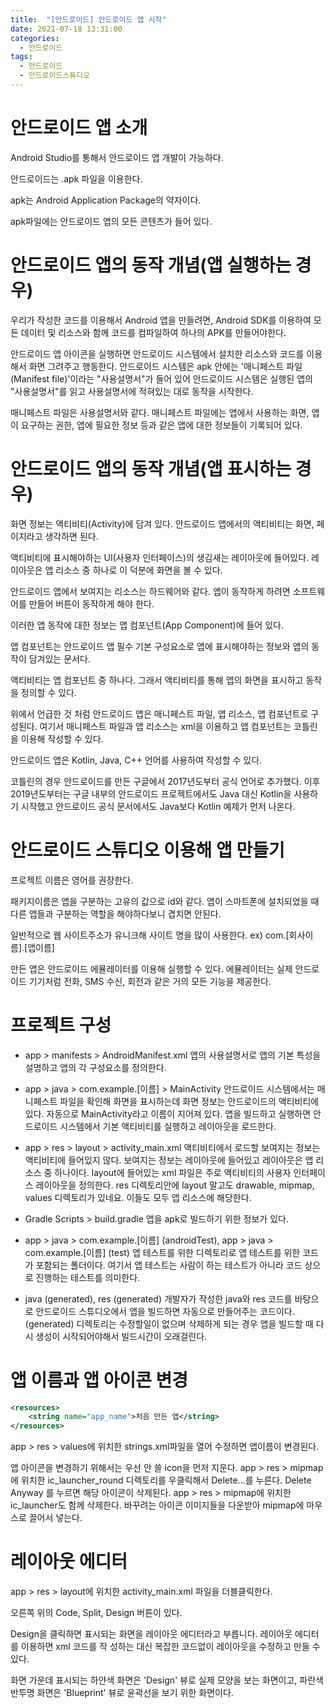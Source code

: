 ```yaml
---
title:  "[안드로이드] 안드로이드 앱 시작"
date: 2021-07-18 13:31:00
categories:
  - 안드로이드
tags:
  - 안드로이드
  - 안드로이드스튜디오
---
```


# 안드로이드 앱 소개

Android Studio를 통해서 안드로이드 앱 개발이 가능하다.

안드로이드는 .apk 파일을 이용한다.

apk는 Android Application Package의 약자이다.

apk파일에는 안드로이드 앱의 모든 콘텐츠가 들어 있다.

# 안드로이드 앱의 동작 개념(앱 실행하는 경우)
우리가 작성한 코드를 이용해서 Android 앱을 만들려면, Android SDK를 이용하여 모든 데이터 및 리소스와
함께 코드를 컴파일하여 하나의 APK를 만들어야한다.

안드로이드 앱 아이콘을 실행하면 안드로이드 시스템에서 설치한 리소스와 코드를 이용해서 화면 그려주고 행동한다.
안드로이드 시스템은 apk 안에는 '매니페스트 파일(Manifest file)'이라는 "사용설명서"가 들어 있어 안드로이드 시스템은 실행된 앱의 "사용설명서"를 읽고 사용설명서에 적혀있는 대로 동작을 시작한다.

매니페스트 파일은 사용설명서와 같다. 매니페스트 파일에는 앱에서 사용하는 화면, 앱이 요구하는 권한, 앱에 필요한 정보 등과 같은 앱에 대한 정보들이 기록되어 있다.

# 안드로이드 앱의 동작 개념(앱 표시하는 경우)
화면 정보는 액티비티(Activity)에 담겨 있다.
안드로이드 앱에서의 액티비티는 화면, 페이지라고 생각하면 된다.

액티비티에 표시해야하는 UI(사용자 인터페이스)의 생김새는 레이아웃에 들어있다. 레이아웃은 앱 리소스 중 하나로 이 덕분에 화면을 볼 수 있다.

안드로이드 앱에서 보여지는 리소스는 하드웨어와 같다. 앱이 동작하게 하려면 소프트웨어를 만들어 버튼이 동작하게 해야 한다.

이러한 앱 동작에 대한 정보는 앱 컴포넌트(App Component)에 들어 있다.

앱 컴포넌트는 안드로이드 앱 필수 기본 구성요소로 앱에 표시해야하는 정보와 앱의 동작이 담겨있는 문서다.

액티비티는 앱 컴포넌트 중 하나다. 그래서 액티비티를 통해 앱의 화면을 표시하고 동작을 정의할 수 있다.

위에서 언급한 것 처럼 안드로이드 앱은 매니페스트 파일, 앱 리소스, 앱 컴포넌트로 구성된다.
여기서 매니페스트 파일과 앱 리소스는 xml을 이용하고 앱 컴포넌트는 코틀린을 이용해 작성할 수 있다.

안드로이드 앱은 Kotlin, Java, C 언어를 사용하여 작성할 수 있다.

코틀린의 경우 안드로이드를 만든 구글에서 2017년도부터 공식 언어로 추가했다.
이후 2019년도부터는 구글 내부의 안드로이드 프로젝트에서도 Java 대신 Kotlin을 사용하기 시작했고 안드로이드 공식 문서에서도 Java보다 Kotlin 예제가 먼저 나온다.

# 안드로이드 스튜디오 이용해 앱 만들기

프로젝트 이름은 영어를 권장한다.

패키지이름은 앱을 구분하는 고유의 값으로 id와 같다.
앱이 스마트폰에 설치되었을 때 다른 앱들과 구분하는 역할을 해야하다보니 겹치면 안된다.

일반적으로 웹 사이트주소가 유니크해 사이트 명을 많이 사용한다.
ex) com.[회사이름].[앱이름]

만든 앱은 안드로이드 에뮬레이터를 이용해 실행할 수 있다.
에뮬레이터는 실제 안드로이드 기기처럼 전화, SMS 수신, 회전과 같은 거의 모든 기능을 제공한다.

# 프로젝트 구성

* app > manifests > AndroidManifest.xml
앱의 사용설명서로 앱의 기본 특성을 설명하고 앱의 각 구성요소를 정의한다.


* app > java > com.example.[이름] > MainActivity
안드로이드 시스템에서는 매니페스트 파일을 확인해 화면을 표시하는데 화면 정보는 안드로이드의 액티비티에 있다. 자동으로 MainActivity라고 이름이 지어져 있다.
앱을 빌드하고 실행하면 안드로이드 시스템에서 기본 액티비티를 실행하고 레이아웃을 로드한다.

* app > res > layout > activity_main.xml
액티비티에서 로드할 보여지는 정보는 액티비티에 들어있지 않다. 보여지는 정보는 레이아웃에 들어있고 레이아웃은 앱 리소스 중 하나이다. layout에 들어있는 xml 파일은 주로 액티비티의 사용자 인터페이스 레이아웃을 정의한다. res 디렉토리안에 layout 말고도 drawable, mipmap, values 디렉토리가 있네요. 이들도 모두 앱 리소스에 해당한다.

* Gradle Scripts > build.gradle
앱을 apk로 빌드하기 위한 정보가 있다.

* app > java > com.example.[이름] (androidTest), app > java > com.example.[이름] (test)
앱 테스트를 위한 디렉토리로 앱 테스트를 위한 코드가 포함되는 폴더이다. 여기서 앱 테스트는 사람이 하는 테스트가 아니라 코드 상으로 진행하는 테스트를 의미한다.

* java (generated), res (generated)
개발자가 작성한 java와 res 코드를 바탕으로 안드로이드 스튜디오에서 앱을 빌드하면 자동으로 만들어주는 코드이다. (generated) 디렉토리는 수정할일이 없으며 삭제하게 되는 경우 앱을 빌드할 때 다시 생성이 시작되어야해서 빌드시간이 오래걸린다.

# 앱 이름과 앱 아이콘 변경

```xml
<resources>
    <string name="app_name">처음 만든 앱</string>
</resources>
```
app > res > values에 위치한 strings.xml파일을 열어 수정하면 앱이름이 변경된다.


앱 아이콘을 변경하기 위해서는 우선 안 쓸 icon을 먼저 지운다. app > res > mipmap에 위치한 ic_launcher_round 디렉토리를 우클릭해서 Delete...를 누른다.
Delete Anyway 를 누르면 해당 아이콘이 삭제된다.
app > res > mipmap에 위치한 ic_launcher도 함께 삭제한다.
바꾸려는 아이콘 이미지들을 다운받아 mipmap에 마우스로 끌어서 넣는다.

# 레이아웃 에디터

app > res > layout에 위치한 activity_main.xml 파일을 더블클릭한다.

오른쪽 위의 Code, Split, Design 버튼이 있다.

Design을 클릭하면 표시되는 화면을 레이아웃 에디터라고 부릅니다. 레이아웃 에디터를 이용하면 xml 코드를 작
성하는 대신 복잡한 코드없이 레이아웃을 수정하고 만들 수 있다.

화면 가운데 표시되는 하얀색 화면은 'Design' 뷰로 실제 모양을 보는 화면이고, 파란색 반투명 화면은
'Blueprint' 뷰로 윤곽선을 보기 위한 화면이다.


